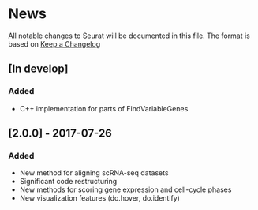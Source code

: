 # News
All notable changes to Seurat will be documented in this file.
The format is based on [Keep a Changelog](http://keepachangelog.com/en/1.0.0/)

## [In develop]
### Added
- C++ implementation for parts of FindVariableGenes

## [2.0.0] - 2017-07-26
### Added
- New method for aligning scRNA-seq datasets
- Significant code restructuring 
- New methods for scoring gene expression and cell-cycle phases
- New visualization features (do.hover, do.identify)
